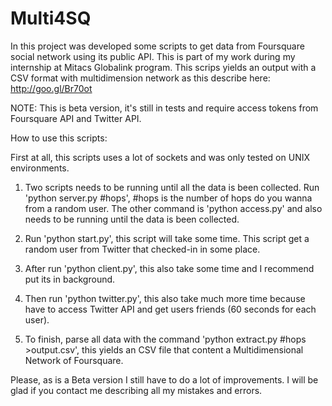 Multi4SQ
========

In this project was developed some scripts to get data from Foursquare social network using its public API. This is part of my work during my internship at Mitacs Globalink program. This scrips yields an output with a CSV format with multidimension network as this describe here: http://goo.gl/Br70ot


NOTE: This is beta version, it's still in tests and require access tokens from Foursquare API and Twitter API. 

How to use this scripts:

First at all, this scripts uses a lot of sockets and was only tested on UNIX environments. 


1) Two scripts needs to be running until all the data is been collected. Run 'python server.py #hops', #hops is the number of hops do you wanna from a random user. The other command is 'python access.py' and also needs to be running until the data is been collected.

2) Run 'python start.py', this script will take some time. This script get a random user from Twitter that checked-in in some place.

3) After run 'python client.py', this also take some time and I recommend put its in background.

4) Then run 'python twitter.py', this also take much more time because have to access Twitter API and get users friends (60 seconds for each user). 

5) To finish, parse all data with the command 'python extract.py #hops >output.csv', this yields an CSV file that content a Multidimensional Network of Foursquare.

Please, as is a Beta version I still have to do a lot of improvements. I will be glad if you contact me describing all my mistakes and errors.


